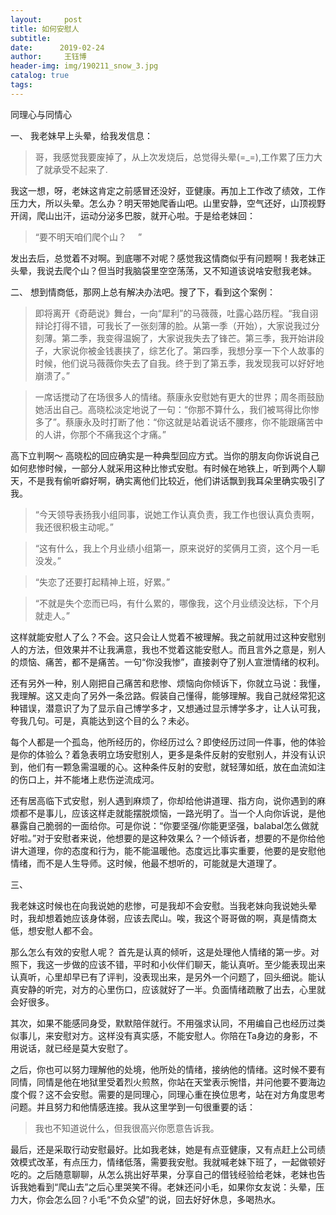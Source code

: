 ```yaml
--- 
layout:     post 
title: 如何安慰人
subtitle: 
date:      2019-02-24
author:     王钰博 
header-img: img/190211_snow_3.jpg 
catalog: true 
tags: 
--- 
```


同理心与同情心

一、
我老妹早上头晕，给我发信息：　
> 哥，我感觉我要废掉了，从上次发烧后，总觉得头晕(=_=),工作累了压力大了就承受不起来了.

我这一想，呀，老妹这肯定之前感冒还没好，亚健康。再加上工作改了绩效，工作压力大，所以头晕。怎么办？明天带她爬香山吧。山里安静，空气还好，山顶视野开阔，爬山出汗，运动分泌多巴胺，就开心啦。于是给老妹回：
> “要不明天咱们爬个山？	　”

发出去后，总觉着不对啊。到底哪不对呢？感觉我这情商似乎有问题啊！我老妹正头晕，我说去爬个山？但当时我脑袋里空空荡荡，又不知道该说啥安慰我老妹。

二、
想到情商低，那网上总有解决办法吧。搜了下，看到这个案例：
> 即将离开《奇葩说》舞台，一向“犀利”的马薇薇，吐露心路历程。“我自诩辩论打得不错，可我长了一张刻薄的脸。从第一季（开始），大家说我过分刻薄。第二季，我变得温婉了，大家说我失去了锋芒。第三季，我开始讲段子，大家说你被金钱裹挟了，综艺化了。第四季，我想分享一下个人故事的时候，他们说马薇薇你失去了自我。终于到了第五季，我发现我可以好好地崩溃了。”

> 一席话搅动了在场很多人的情绪。蔡康永安慰她有更大的世界；周冬雨鼓励她活出自己。高晓松淡定地说了一句：“你那不算什么，我们被骂得比你惨多了”。蔡康永及时打断了他：“你这就是站着说话不腰疼，你不能跟痛苦中的人讲，你那个不痛我这个才痛。”


高下立判啊～
高晓松的回应确实是一种典型回应方式。当你的朋友向你诉说自己如何悲惨时候，一部分人就采用这种比惨式安慰。有时候在地铁上，听到两个人聊天，不是我有偷听癖好啊，确实离他们比较近，他们讲话飘到我耳朵里确实吸引了我。

> “今天领导表扬我小组同事，说她工作认真负责，我工作也很认真负责啊，我还很积极主动呢。”

> “这有什么，我上个月业绩小组第一，原来说好的奖俩月工资，这个月一毛没发。”

> “失恋了还要打起精神上班，好累。”

> “不就是失个恋而已吗，有什么累的，哪像我，这个月业绩没达标，下个月就走人。”


这样就能安慰人了么？不会。这只会让人觉着不被理解。我之前就用过这种安慰别人的方法，但效果并不让我满意，我也不觉着这能安慰人。而且言外之意是，别人的烦恼、痛苦，都不是痛苦。一句“你没我惨”，直接剥夺了别人宣泄情绪的权利。

还有另外一种，别人刚把自己痛苦和悲惨、烦恼向你倾诉下，你就立马说：我懂，我理解。这又走向了另外一条岔路。假装自己懂得，能够理解。我自己就经常犯这种错误，潜意识了为了显示自己博学多才，又想通过显示博学多才，让人认可我，夸我几句。可是，真能达到这个目的么？未必。

每个人都是一个孤岛，他所经历的，你经历过么？即使经历过同一件事，他的体验是你的体验么？着急表明立场安慰别人，更多是条件反射的安慰别人，并没有认识到，他们有一颗急需温暖的心。这种条件反射的安慰，就轻薄如纸，放在血流如注的伤口上，并不能堵上悲伤逆流成河。


还有居高临下式安慰，别人遇到麻烦了，你却给他讲道理、指方向，说你遇到的麻烦都不是事儿，应该这样走就能摆脱烦恼，一路光明了。当一个人向你诉说，是他暴露自己脆弱的一面给你。可是你说：“你要坚强/你能更坚强，balabal怎么做就好啦。”对于安慰者来说，他想要的是这种效果么？一个倾诉者，想要的不是你给他讲大道理，你的态度和行为，能不能温暖他。态度远比事实重要，他要的是安慰他情绪，而不是人生导师。这时候，他最不想听的，可能就是大道理了。

三、

我老妹这时候也在向我说她的悲惨，可是我却不会安慰。当我老妹向我说她头晕时，我却想着她应该身体弱，应该去爬山。唉，我这个哥哥做的啊，真是情商太低，想安慰人都不会。

那么怎么有效的安慰人呢？
首先是认真的倾听，这是处理他人情绪的第一步。对照下，我这一步做的应该不错，平时和小伙伴们聊天，能认真听。至少能表现出来认真听，心里却早已有了评判，没表现出来，是另外一个问题了，回头细说。能认真安静的听完，对方的心里伤口，应该就好了一半。负面情绪疏散了出去，心里就会好很多。

其次，如果不能感同身受，默默陪伴就行。不用强求认同，不用编自己也经历过类似事儿，来安慰对方。这样没有真实感，不能安慰人。你陪在Ta身边的身影，不用说话，就已经是莫大安慰了。

之后，你也可以努力理解他的处境，他所处的情绪，接纳他的情绪。这时候不要有同情，同情是他在地狱里受着烈火煎熬，你站在天堂表示惋惜，并问他要不要海边度个假？这不会安慰。需要的是同理心，同理心重在换位思考，站在对方角度思考问题。并且努力和他情感连接。我从这里学到一句很重要的话：
> 我也不知道说什么，但我很高兴你愿意告诉我。

最后，还是采取行动安慰最好。比如我老妹，她是有点亚健康，又有点赶上公司绩效模式改革，有点压力，情绪低落，需要我安慰。我就喊老妹下班了，一起做顿好吃的。之后随意聊聊，从怎么挑出好苹果，分享自己的借钱经验给老妹，老妹也告诉我她看到“爬山去”之后心里哭笑不得。老妹还问小毛，如果你女友说：头晕，压力大，你会怎么回？小毛“不负众望”的说，回去好好休息，多喝热水。













